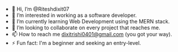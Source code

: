 - 👋 Hi, I’m @Riteshdixit07
- 👀 I’m interested in working as a software developer.
- 🌱 I’m currently learning Web Development using the MERN stack.
- 💞️ I’m looking to collaborate on every project that reaches me.
- 📫 How to reach me dixitrishi0401@gmail.com (you got your way).
- ⚡ Fun fact: I'm a beginner and seeking an entry-level.

<!---
Riteshdixit07/Riteshdixit07 is a ✨ special ✨ repository because its `README.md` (this file) appears on your GitHub profile.
You can click the Preview link to take a look at your changes.
--->
